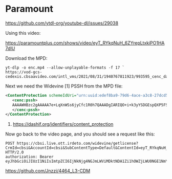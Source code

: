 # Paramount

https://github.com/ytdl-org/youtube-dl/issues/29038

Using this video:

<https://paramountplus.com/shows/video/eyT_RYkqNuH_6ZYrepLtxkiPO1HA7dIU>

Download the MPD:

~~~
yt-dlp -o enc.mp4 --allow-unplayable-formats -f 17 `
https://vod-gcs-cedexis.cbsaavideo.com/intl_vms/2021/08/31/1940767811923/993595_cenc_dash/stream.mpd
~~~

Next we need the Widevine [1] PSSH from the MPD file:

~~~xml
<ContentProtection schemeIdUri="urn:uuid:edef8ba9-79d6-4ace-a3c8-27dcd51d21ed">
   <cenc:pssh>
   AAAAWHBzc2gAAAAA7e+LqXnWSs6jyCfc1R0h7QAAADgIARIQO+i+k3yYSDGEspQXP5FSryIgZXlUX1JZa3FOdUhfNlpZcmVwTHR4a2lQTzFIQTdkSVU4AQ==
   </cenc:pssh>
</ContentProtection>
~~~

1. <https://dashif.org/identifiers/content_protection>

Now go back to the video page, and you should see a request like this:

~~~
POST https://cbsi.live.ott.irdeto.com/widevine/getlicense?CrmId=cbsi&AccountId=cbsi&SubContentType=Default&ContentId=eyT_RYkqNuH_6ZYrepLtxkiPO1HA7dIU HTTP/2.0
authorization: Bearer eyJhbGciOiJIUzI1NiIsImtpZCI6IjNkNjg4NGJmLWViMDktNDA1Zi1hOWZjLWU0NGE1NmY3NjZiNiIsInR5cCI6IkpXVCJ9.eyJzdWIiOiJhbm9ueW1vdXNfVVMiLCJlbnQiOlt7ImJpZCI6IkFsbEFjY2Vzc01haW4iLCJlcGlkIjo3fV0sImlhdCI6MTY1MjQ4NzM3NSwiZXhwIjoxNjUyNDk0NTc1LCJpc3MiOiJjYnMiLCJhaWQiOiJjYnNpIiwiaXNlIjp0cnVlLCJqdGkiOiI1MjA2NGJhYS03MDAwLTRjYjQtYjRjNS1iNDUyYzE5NzQ3OTMifQ.g3g52ntnnRKrcCYX_2bJMCzljWnUrQujD1YGvQbeSzQ
~~~

<https://github.com/Jnzzi/4464_L3-CDM>
